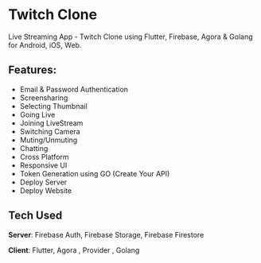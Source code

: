 # Twitch Clone

Live Streaming App - Twitch Clone using Flutter, Firebase, Agora & Golang for Android, iOS, Web.

## Features:
- Email & Password Authentication
- Screensharing
- Selecting Thumbnail
- Going Live
- Joining LiveStream
- Switching Camera
- Muting/Unmuting
- Chatting
- Cross Platform
- Responsive UI
- Token Generation using GO (Create Your API)
- Deploy Server
- Deploy Website

## Tech Used
**Server**: Firebase Auth, Firebase Storage, Firebase Firestore

**Client**: Flutter, Agora , Provider , Golang 
